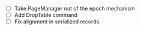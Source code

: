 - [ ] Take PageManager out of the epoch mechanism
- [ ] Add DropTable command
- [ ] Fix alignment in serialized records
